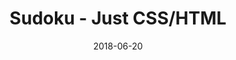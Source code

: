 ---
title: 'Sudoku - Just CSS/HTML'
description: 'Complete a sudoku puzzle without Javascript or server-side interaction.'
gametype: 'hard'
gameid: 86
date: 2018-06-20
tags: []
draft: false
type: 'games'
num19: [{'idx':1,'arr1':[1,2,3,4,5,6,7,8,9],'arr2':[1,2,3,4,5,6,7,8,9]},{'idx':2,'arr1':[1,2,3,4,5,6,7,8,9],'arr2':[1,2,3,4,5,6,7,8,9]},{'idx':3,'arr1':[1,2,3,4,5,6,7,8,9],'arr2':[1,2,3,4,5,6,7,8,9]},{'idx':4,'arr1':[1,2,3,4,5,6,7,8,9],'arr2':[1,2,3,4,5,6,7,8,9]},{'idx':5,'arr1':[1,2,3,4,5,6,7,8,9],'arr2':[1,2,3,4,5,6,7,8,9]},{'idx':6,'arr1':[1,2,3,4,5,6,7,8,9],'arr2':[1,2,3,4,5,6,7,8,9]},{'idx':7,'arr1':[1,2,3,4,5,6,7,8,9],'arr2':[1,2,3,4,5,6,7,8,9]},{'idx':8,'arr1':[1,2,3,4,5,6,7,8,9],'arr2':[1,2,3,4,5,6,7,8,9]},{'idx':9,'arr1':[1,2,3,4,5,6,7,8,9],'arr2':[1,2,3,4,5,6,7,8,9]}]
puzzle: [[0, 3, 0, 0, 0, 0, 0, 9, 0], [0, 0, 0, 0, 2, 0, 0, 0, 0], [0, 8, 0, 3, 0, 9, 0, 1, 0], [3, 0, 2, 6, 0, 1, 4, 0, 8], [0, 1, 4, 0, 0, 0, 2, 7, 0], [6, 0, 0, 0, 4, 0, 0, 0, 1], [0, 0, 0, 7, 1, 4, 0, 0, 0], [0, 0, 0, 0, 5, 0, 0, 0, 0], [7, 0, 0, 8, 0, 6, 0, 0, 4]]
layout: 'sudokucssstatic'
---